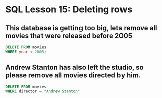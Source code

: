 # SQL Lesson 15: Deleting rows

## This database is getting too big, lets remove all movies that were released before 2005
```sql
DELETE FROM movies
WHERE year < 2005;
```

## Andrew Stanton has also left the studio, so please remove all movies directed by him.
```sql
DELETE FROM movies
WHERE director = "Andrew Stanton"
```
